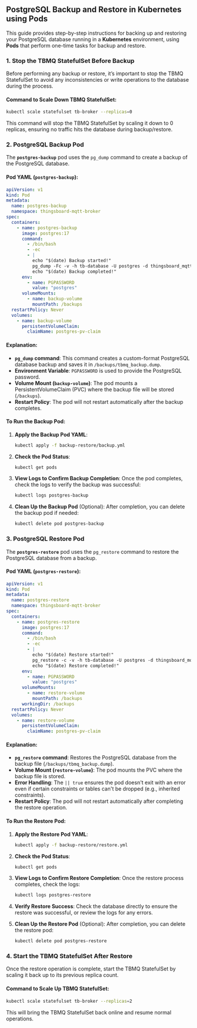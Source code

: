 ## PostgreSQL Backup and Restore in Kubernetes using Pods

This guide provides step-by-step instructions for backing up and restoring your PostgreSQL database running in a
**Kubernetes** environment, using **Pods** that perform one-time tasks for backup and restore.

### 1. Stop the TBMQ StatefulSet Before Backup

Before performing any backup or restore, it’s important to stop the TBMQ StatefulSet to avoid any inconsistencies or
write operations to the database during the process.

#### Command to Scale Down TBMQ StatefulSet:

```bash
kubectl scale statefulset tb-broker --replicas=0
```

This command will stop the TBMQ StatefulSet by scaling it down to 0 replicas, ensuring no traffic hits the database
during backup/restore.

### 2. PostgreSQL Backup Pod

The **`postgres-backup`** pod uses the `pg_dump` command to create a backup of the PostgreSQL database.

#### Pod YAML (`postgres-backup`):

```yaml
apiVersion: v1
kind: Pod
metadata:
  name: postgres-backup
  namespace: thingsboard-mqtt-broker
spec:
  containers:
    - name: postgres-backup
      image: postgres:17
      command:
        - /bin/bash
        - -ec
        - |
          echo "$(date) Backup started!"
          pg_dump -Fc -v -h tb-database -U postgres -d thingsboard_mqtt_broker > /backups/tbmq_backup.dump
          echo "$(date) Backup completed!"
      env:
        - name: PGPASSWORD
          value: "postgres"
      volumeMounts:
        - name: backup-volume
          mountPath: /backups
  restartPolicy: Never
  volumes:
    - name: backup-volume
      persistentVolumeClaim:
        claimName: postgres-pv-claim
```

#### Explanation:

- **`pg_dump` command**: This command creates a custom-format PostgreSQL database backup and saves it in
  `/backups/tbmq_backup.dump`.
- **Environment Variable**: `PGPASSWORD` is used to provide the PostgreSQL password.
- **Volume Mount (`backup-volume`)**: The pod mounts a PersistentVolumeClaim (PVC) where the backup file will be
  stored (`/backups`).
- **Restart Policy**: The pod will not restart automatically after the backup completes.

#### To Run the Backup Pod:

1. **Apply the Backup Pod YAML**:
   ```bash
   kubectl apply -f backup-restore/backup.yml
   ```

2. **Check the Pod Status**:
   ```bash
   kubectl get pods
   ```

3. **View Logs to Confirm Backup Completion**:
   Once the pod completes, check the logs to verify the backup was successful:
   ```bash
   kubectl logs postgres-backup
   ```

4. **Clean Up the Backup Pod** (Optional):
   After completion, you can delete the backup pod if needed:
   ```bash
   kubectl delete pod postgres-backup
   ```

### 3. PostgreSQL Restore Pod

The **`postgres-restore`** pod uses the `pg_restore` command to restore the PostgreSQL database from a backup.

#### Pod YAML (`postgres-restore`):

```yaml
apiVersion: v1
kind: Pod
metadata:
  name: postgres-restore
  namespace: thingsboard-mqtt-broker
spec:
  containers:
    - name: postgres-restore
      image: postgres:17
      command:
        - /bin/bash
        - -ec
        - |
          echo "$(date) Restore started!"
          pg_restore -c -v -h tb-database -U postgres -d thingsboard_mqtt_broker /backups/tbmq_backup.dump || true
          echo "$(date) Restore completed!"
      env:
        - name: PGPASSWORD
          value: "postgres"
      volumeMounts:
        - name: restore-volume
          mountPath: /backups
      workingDir: /backups
  restartPolicy: Never
  volumes:
    - name: restore-volume
      persistentVolumeClaim:
        claimName: postgres-pv-claim
```

#### Explanation:

- **`pg_restore` command**: Restores the PostgreSQL database from the backup file (`/backups/tbmq_backup.dump`).
- **Volume Mount (`restore-volume`)**: The pod mounts the PVC where the backup file is stored.
- **Error Handling**: The `|| true` ensures the pod doesn't exit with an error even if certain constraints or tables
  can't be dropped (e.g., inherited constraints).
- **Restart Policy**: The pod will not restart automatically after completing the restore operation.

#### To Run the Restore Pod:

1. **Apply the Restore Pod YAML**:
   ```bash
   kubectl apply -f backup-restore/restore.yml
   ```

2. **Check the Pod Status**:
   ```bash
   kubectl get pods
   ```

3. **View Logs to Confirm Restore Completion**:
   Once the restore process completes, check the logs:
   ```bash
   kubectl logs postgres-restore
   ```

4. **Verify Restore Success**:
   Check the database directly to ensure the restore was successful, or review the logs for any errors.

5. **Clean Up the Restore Pod** (Optional):
   After completion, you can delete the restore pod:
   ```bash
   kubectl delete pod postgres-restore
   ```

### 4. Start the TBMQ StatefulSet After Restore

Once the restore operation is complete, start the TBMQ StatefulSet by scaling it back up to its previous replica count.

#### Command to Scale Up TBMQ StatefulSet:

```bash
kubectl scale statefulset tb-broker --replicas=2
```

This will bring the TBMQ StatefulSet back online and resume normal operations.
